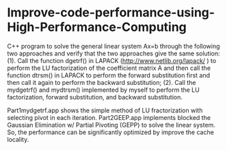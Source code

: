 # Improve-code-performance-using-High-Performance-Computing
C++ program to solve the general linear system Ax=b through the following two approaches and verify that the two approaches give the same solution: (1). Call the function dgetrf() in LAPACK (http://www.netlib.org/lapack/ ) to perform the LU factorization of the coefficient matrix A and then call the function dtrsm() in LAPACK to perform the forward substitution first and then call it again to perform the backward substitution; (2). Call the mydgetrf() and mydtrsm() implemented by myself to perform the LU factorization, forward substitution, and backward substitution.

Part1mydgetrf.app shows the simple method of LU fractorization with selecting pivot in each iteration. Part2GEEP.app implements blocked the Gaussian Elimination w/ Partial Pivoting (GEPP) to solve the linear system. So, the performance can be significantly optimized by improve the cache locality.
